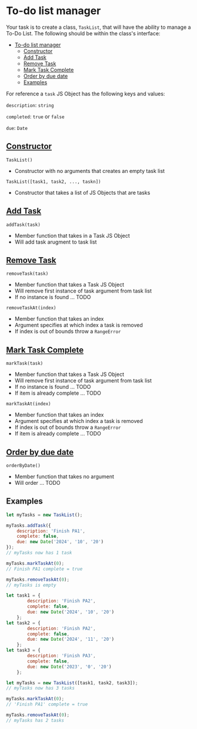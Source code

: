 # To-do list manager

Your task is to create a class, `TaskList`, that will have the ability to manage a To-Do List. The following should be within the class's interface:
- [To-do list manager](#to-do-list-manager)
  - [Constructor](#constructor)
  - [Add Task](#add-task)
  - [Remove Task](#remove-task)
  - [Mark Task Complete](#mark-task-complete)
  - [Order by due date](#order-by-due-date)
  - [Examples](#examples)

For reference a `task` JS Object has the following keys and values:

`description`: `string`

`completed`: `true` or `false`

`due`: `Date`

## [Constructor](#to-do-list-manager)
  `TaskList()`
  - Constructor with no arguments that creates an empty task list
  
  `TaskList([task1, task2, ..., taskn])`
  - Constructor that takes a list of JS Objects that are tasks
## [Add Task](#to-do-list-manager)
 `addTask(task)`
 - Member function that takes in a Task JS Object
 - Will add task arugment to task list

## [Remove Task](#to-do-list-manager)
 `removeTask(task)`
 -  Member function that takes a Task JS Object
 -  Will remove first instance of task argument from task list
 -  If no instance is found ... TODO

 `removeTaskAt(index)`
 - Member function that takes an index
 - Argument specifies at which index a task is removed
 - If index is out of bounds throw a `RangeError` 

## [Mark Task Complete](#to-do-list-manager)
`markTask(task)`
 -  Member function that takes a Task JS Object
 -  Will remove first instance of task argument from task list
 -  If no instance is found ... TODO
 -  If item is already complete ... TODO

`markTaskAt(index)`
 - Member function that takes an index
 - Argument specifies at which index a task is removed
 - If index is out of bounds throw a `RangeError` 
 -  If item is already complete ... TODO

## [Order by due date](#to-do-list-manager)
`orderByDate()`
- Member function that takes no argument
- Will order ... TODO

## Examples
```js
let myTasks = new TaskList();

myTasks.addTask({
    description: 'Finish PA1',
    complete: false,
    due: new Date('2024', '10', '20')
});
// myTasks now has 1 task

myTasks.markTaskAt(0);
// Finish PA1 complete = true

myTasks.removeTaskAt(0);
// myTasks is empty

```

```js
let task1 = {
        description: 'Finish PA2',
        complete: false,
        due: new Date('2024', '10', '20')
    };
let task2 = {
        description: 'Finish PA2',
        complete: false,
        due: new Date('2024', '11', '20')
    };
let task3 = {
        description: 'Finish PA3',
        complete: false,
        due: new Date('2023', '0', '20')
    };

let myTasks = new TaskList([task1, task2, task3]);
// myTasks now has 3 tasks

myTasks.markTaskAt(0);
// 'Finish PA1' complete = true

myTasks.removeTaskAt(0);
// myTasks has 2 tasks

```